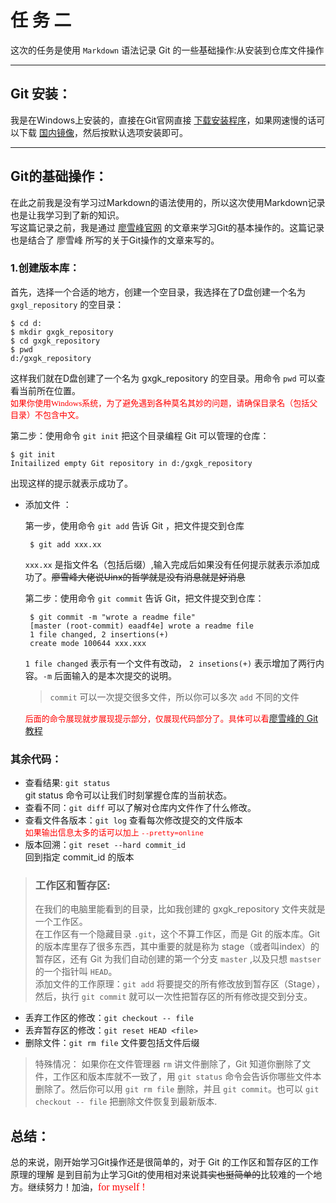 # 任 务 二
这次的任务是使用 `Markdown` 语法记录 Git 的一些基础操作:从安装到仓库文件操作
***
## Git 安装：
我是在Windows上安装的，直接在Git官网直接 [下载安装程序](https://git-scm.com/downloads)，如果网速慢的话可以下载 [国内镜像](https://pan.baidu.com/s/1kU5OCOB#list/path=%2Fpub%2Fgit)，然后按默认选项安装即可。  
***
## Git的基础操作：
在此之前我是没有学习过Markdown的语法使用的，所以这次使用Markdown记录也是让我学习到了新的知识。  
写这篇记录之前，我是通过 [廖雪峰官网](https://www.liaoxuefeng.com/) 的文章来学习Git的基本操作的。这篇记录也是结合了 廖雪峰 所写的关于Git操作的文章来写的。  
   
### 1.创建版本库：
首先，选择一个合适的地方，创建一个空目录，我选择在了D盘创建一个名为 `gxgl_repository` 的空目录：

    $ cd d:
    $ mkdir gxgk_repository
    $ cd gxgk_repository
    $ pwd
    d:/gxgk_repository

这样我们就在D盘创建了一个名为 gxgk_repository 的空目录。用命令 `pwd` 可以查看当前所在位置。  
<font color=FF000 size=2 face="黑体">如果你使用Windows系统，为了避免遇到各种莫名其妙的问题，请确保目录名（包括父目录）不包含中文。</font>
  
  第二步：使用命令 `git init` 把这个目录编程 Git 可以管理的仓库：

    $ git init
    Initailized empty Git repository in d:/gxgk_repository

出现这样的提示就表示成功了。

 * 添加文件 ：  

    第一步，使用命令 `git add` 告诉 Git ，把文件提交到仓库

        $ git add xxx.xx

    `xxx.xx` 是指文件名（包括后缀）,输入完成后如果没有任何提示就表示添加成功了。~~廖雪峰大佬说Uinx的哲学就是没有消息就是好消息~~
      
    第二步：使用命令 `git commit` 告诉 Git，把文件提交到仓库：

        $ git commit -m "wrote a readme file"
        [master (root-commit) eaadf4e] wrote a readme file
        1 file changed, 2 insertions(+)
        create mode 100644 xxx.xxx

    `1 file changed` 表示有一个文件有改动， `2 insetions(+)` 表示增加了两行内容。`-m` 后面输入的是本次提交的说明。
    >`commit` 可以一次提交很多文件，所以你可以多次 `add` 不同的文件

    <font color=FF0000 size=2 face="黑体">后面的命令展现就步展现提示部分，仅展现代码部分了。具体可以看</font>[廖雪峰的 Git 教程](https://www.liaoxuefeng.com/wiki/0013739516305929606dd18361248578c67b8067c8c017b000)    
      
### 其余代码：
* 查看结果: `git status`  
git status  命令可以让我们时刻掌握仓库的当前状态。
* 查看不同：`git diff`
可以了解对仓库内文件作了什么修改。  
* 查看文件各版本：`git log`
查看每次修改提交的文件版本  
<font color=ff0000 size=2 face="黑体">如果输出信息太多的话可以加上 `--pretty=online`</font>  
* 版本回溯：`git reset --hard commit_id`  
回到指定 commit_id 的版本
>### 工作区和暂存区:
> 
> 在我们的电脑里能看到的目录，比如我创建的 gxgk_repository 文件夹就是一个工作区。  
在工作区有一个隐藏目录 `.git`，这个不算工作区，而是 Git 的版本库。Git 的版本库里存了很多东西，其中重要的就是称为 stage（或者叫index）的暂存区，还有 Git 为我们自动创建的第一个分支 `master` ,以及只想 `mastser`的一个指针叫 `HEAD`。  
添加文件的工作原理：`git add` 将要提交的所有修改放到暂存区（Stage），然后，执行 `git commit` 就可以一次性把暂存区的所有修改提交到分支。  
* 丢弃工作区的修改：`git checkout -- file`
* 丢弃暂存区的修改：`git reset HEAD <file>`
* 删除文件：`git rm file`
文件要包括文件后缀
>特殊情况：
如果你在文件管理器 `rm` 讲文件删除了，Git 知道你删除了文件，工作区和版本库就不一致了，用 `git status` 命令会告诉你哪些文件本删除了。然后你可以用 `git rm file` 删除，并且 `git commit`。也可以 `git checkout -- file` 把删除文件恢复到最新版本.  
## 总结：
总的来说，刚开始学习Git操作还是很简单的，对于 Git 的工作区和暂存区的工作原理的理解 是到目前为止学习Git的使用相对来说~~其实也挺简单的~~比较难的一个地方。继续努力！加油，<font color=ff0000 size=3 face="黑体">for myself !</font>
    